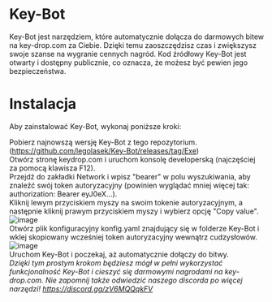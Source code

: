 
# Key-Bot
Key-Bot jest narzędziem, które automatycznie dołącza do darmowych bitew na key-drop.com za Ciebie. Dzięki temu zaoszczędzisz czas i zwiększysz swoje szanse na wygranie cennych nagród. Kod źródłowy Key-Bot jest otwarty i dostępny publicznie, co oznacza, że możesz być pewien jego bezpieczeństwa.

# Instalacja
Aby zainstalować Key-Bot, wykonaj poniższe kroki:

Pobierz najnowszą wersję Key-Bot z tego repozytorium.</br>
(https://github.com/legolasek/Key-Bot/releases/tag/Exe)<br/>
Otwórz stronę keydrop.com i uruchom konsolę developerską (najczęściej za pomocą klawisza F12).<br/>
Przejdź do zakładki Network i wpisz "bearer" w polu wyszukiwania, aby znaleźć swój token autoryzacyjny (powinien wyglądać mniej więcej tak: authorization: Bearer eyJ0eX...).<br/>
Kliknij lewym przyciskiem myszy na swoim tokenie autoryzacyjnym, a następnie kliknij prawym przyciskiem myszy i wybierz opcję "Copy value".<br/>
![image](https://github.com/legolasek/Key-Bot/assets/26514789/0abe35a4-2609-4bf7-aa14-c7f207edc8d9)</br>
Otwórz plik konfiguracyjny konfig.yaml znajdujący się w folderze Key-Bot i wklej skopiowany wcześniej token autoryzacyjny wewnątrz cudzysłowów.<br/>
![image](https://github.com/legolasek/Key-Bot/assets/26514789/161a2321-a14e-40b0-b9e5-4c97795b83e6)</br>
Uruchom Key-Bot i poczekaj, aż automatycznie dołączy do bitwy.<br/>
<i>Dzięki tym prostym krokom będziesz mógł w pełni wykorzystać funkcjonalność Key-Bot i cieszyć się darmowymi nagrodami na key-drop.com.</i>
<i>Nie zapomnij także odwiedzić naszego discorda po więcej narzędzi! https://discord.gg/zV6MQQqkFV </i>
